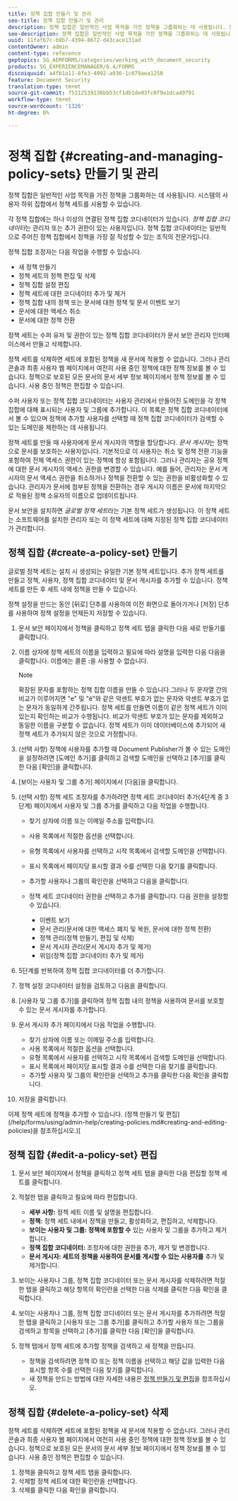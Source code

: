 ```yaml
---
title: 정책 집합 만들기 및 관리
seo-title: 정책 집합 만들기 및 관리
description: 정책 집합은 일반적인 사업 목적을 가진 정책을 그룹화하는 데 사용됩니다. 정책 세트에서 정책을 만들고 편집하고 삭제할 수 있습니다.
seo-description: 정책 집합은 일반적인 사업 목적을 가진 정책을 그룹화하는 데 사용됩니다. 정책 세트에서 정책을 만들고 편집하고 삭제할 수 있습니다.
uuid: 11faf67c-b9b7-4394-8672-d43cace131ad
contentOwner: admin
content-type: reference
geptopics: SG_AEMFORMS/categories/working_with_document_security
products: SG_EXPERIENCEMANAGER/6.4/FORMS
discoiquuid: a4fb1a11-8fe3-4092-a036-1c079aea1250
feature: Document Security
translation-type: tm+mt
source-git-commit: 75312539136bb53cf1db1de03fc0f9a1dca49791
workflow-type: tm+mt
source-wordcount: '1326'
ht-degree: 0%

---
```



# 정책 집합 {#creating-and-managing-policy-sets} 만들기 및 관리

정책 집합은 일반적인 사업 목적을 가진 정책을 그룹화하는 데 사용됩니다. 시스템의 사용자 하위 집합에서 정책 세트를 사용할 수 있습니다.

각 정책 집합에는 하나 이상의 연결된 정책 집합 코디네이터가 있습니다. *정책 집합 코디네이터*&#x200B;는 관리자 또는 추가 권한이 있는 사용자입니다. 정책 집합 코디네이터는 일반적으로 주어진 정책 집합에서 정책을 가장 잘 작성할 수 있는 조직의 전문가입니다.

정책 집합 조정자는 다음 작업을 수행할 수 있습니다.

* 새 정책 만들기
* 정책 세트의 정책 편집 및 삭제
* 정책 집합 설정 편집
* 정책 세트에 대한 코디네이터 추가 및 제거
* 정책 집합 내의 정책 또는 문서에 대한 정책 및 문서 이벤트 보기
* 문서에 대한 액세스 취소
* 문서에 대한 정책 전환

정책 세트는 수퍼 유저 및 권한이 있는 정책 집합 코디네이터가 문서 보안 관리자 인터페이스에서 만들고 삭제합니다.

정책 세트를 삭제하면 세트에 포함된 정책을 새 문서에 적용할 수 없습니다. 그러나 관리 콘솔과 최종 사용자 웹 페이지에서 여전히 사용 중인 정책에 대한 정책 정보를 볼 수 있습니다. 정책으로 보호된 모든 문서의 문서 세부 정보 페이지에서 정책 정보를 볼 수 있습니다. 사용 중인 정책은 편집할 수 있습니다.

수퍼 사용자 또는 정책 집합 코디네이터는 사용자 관리에서 만들어진 도메인을 각 정책 집합에 대해 표시되는 사용자 및 그룹에 추가합니다. 이 목록은 정책 집합 코디네이터에서 볼 수 있으며 정책에 추가할 사용자를 선택할 때 정책 집합 코디네이터가 검색할 수 있는 도메인을 제한하는 데 사용됩니다.

정책 세트를 만들 때 사용자에게 문서 게시자의 역할을 할당합니다. *문서 게시자*&#x200B;는 정책으로 문서를 보호하는 사용자입니다. 기본적으로 이 사용자는 취소 및 정책 전환 기능을 포함하여 전체 액세스 권한이 있는 정책에 항상 포함됩니다. 그러나 관리자는 공유 정책에 대한 문서 게시자의 액세스 권한을 변경할 수 있습니다. 예를 들어, 관리자는 문서 게시자의 문서 액세스 권한을 취소하거나 정책을 전환할 수 있는 권한을 비활성화할 수 있습니다. 관리자가 문서에 첨부된 정책을 전환하는 경우 게시자 이름은 문서에 마지막으로 적용된 정책 소유자의 이름으로 업데이트됩니다.

문서 보안을 설치하면 *글로벌 정책 세트*&#x200B;라는 기본 정책 세트가 생성됩니다. 이 정책 세트는 소프트웨어를 설치한 관리자 또는 이 정책 세트에 대해 지정된 정책 집합 코디네이터가 관리합니다.

## 정책 집합 {#create-a-policy-set} 만들기

글로벌 정책 세트는 설치 시 생성되는 유일한 기본 정책 세트입니다. 추가 정책 세트를 만들고 정책, 사용자, 정책 집합 코디네이터 및 문서 게시자를 추가할 수 있습니다. 정책 세트를 만든 후 세트 내에 정책을 만들 수 있습니다.

정책 설정을 만드는 동안 [뒤로] 단추를 사용하여 이전 화면으로 돌아가거나 [저장] 단추를 사용하여 정책 설정을 언제든지 저장할 수 있습니다.

1. 문서 보안 페이지에서 정책을 클릭하고 정책 세트 탭을 클릭한 다음 새로 만들기를 클릭합니다.
1. 이름 상자에 정책 세트의 이름을 입력하고 필요에 따라 설명을 입력한 다음 다음을 클릭합니다. 이름에는 콜론 **:**&#x200B;을 사용할 수 없습니다.

   >[!NOTE]
   >
   >확장된 문자를 포함하는 정책 집합 이름을 만들 수 있습니다.그러나 두 문자열 간의 비교가 이루어지면 &quot;e&quot; 및 &quot;é&quot;와 같은 악센트 부호가 없는 문자와 악센트 부호가 없는 문자가 동일하게 간주됩니다. 정책 세트를 만들면 이름이 같은 정책 세트가 이미 있는지 확인하는 비교가 수행됩니다. 비교가 악센트 부호가 있는 문자를 제외하고 동일한 이름을 구분할 수 없습니다. 정책 세트가 이미 데이터베이스에 추가되어 새 정책 세트가 추가되지 않은 것으로 가정합니다.

1. (선택 사항) 정책에 사용자를 추가할 때 Document Publisher가 볼 수 있는 도메인을 설정하려면 [도메인 추가]를 클릭하고 검색할 도메인을 선택하고 [추가]를 클릭한 다음 [확인]을 클릭합니다.
1. [보이는 사용자 및 그룹 추가] 페이지에서 [다음]을 클릭합니다.
1. (선택 사항) 정책 세트 조정자를 추가하려면 정책 세트 코디네이터 추가(4단계 중 3단계) 페이지에서 사용자 및 그룹 추가를 클릭하고 다음 작업을 수행합니다.

   * 찾기 상자에 이름 또는 이메일 주소를 입력합니다.
   * 사용 목록에서 적절한 옵션을 선택합니다.
   * 유형 목록에서 사용자를 선택하고 시작 목록에서 검색할 도메인을 선택합니다.
   * 표시 목록에서 페이지당 표시할 결과 수를 선택한 다음 찾기를 클릭합니다.
   * 추가할 사용자나 그룹의 확인란을 선택하고 다음을 클릭합니다.
   * 정책 세트 코디네이터 권한을 선택하고 추가를 클릭합니다. 다음 권한을 설정할 수 있습니다.

      * 이벤트 보기
      * 문서 관리(문서에 대한 액세스 폐지 및 복원, 문서에 대한 정책 전환)
      * 정책 관리(정책 만들기, 편집 및 삭제)
      * 문서 게시자 관리(문서 게시자 추가 및 제거)
      * 위임(정책 집합 코디네이터 추가 및 제거)

1. 5단계를 반복하여 정책 집합 코디네이터를 더 추가합니다.
1. 정책 설정 코디네이터 설정을 검토하고 다음을 클릭합니다.
1. [사용자 및 그룹 추가]를 클릭하여 정책 집합 내의 정책을 사용하여 문서를 보호할 수 있는 문서 게시자를 추가합니다.
1. 문서 게시자 추가 페이지에서 다음 작업을 수행합니다.

   * 찾기 상자에 이름 또는 이메일 주소를 입력합니다.
   * 사용 목록에서 적절한 옵션을 선택합니다.
   * 유형 목록에서 사용자를 선택하고 시작 목록에서 검색할 도메인을 선택합니다.
   * 표시 목록에서 페이지당 표시할 결과 수를 선택한 다음 찾기를 클릭합니다.
   * 추가할 사용자 및 그룹의 확인란을 선택하고 추가를 클릭한 다음 확인을 클릭합니다.

1. 저장을 클릭합니다.

이제 정책 세트에 정책을 추가할 수 있습니다. (정책 만들기 및 편집](/help/forms/using/admin-help/creating-policies.md#creating-and-editing-policies)을 참조하십시오.)[

## 정책 집합 {#edit-a-policy-set} 편집

1. 문서 보안 페이지에서 정책을 클릭하고 정책 세트 탭을 클릭한 다음 편집할 정책 세트를 클릭합니다.
1. 적절한 탭을 클릭하고 필요에 따라 편집합니다.

   * **세부 사항:** 정책 세트 이름 및 설명을 편집합니다.
   * **정책:** 정책 세트 내에서 정책을 만들고, 활성화하고, 편집하고, 삭제합니다.
   * **보이는 사용자 및 그룹: 정책에 포함할 수** 있는 사용자 및 그룹을 추가하고 제거합니다.
   * **정책 집합 코디네이터:** 조정자에 대한 권한을 추가, 제거 및 변경합니다.
   * **문서 게시자: 세트의 정책을 사용하여 문서를 게시할 수 있는 사용자를** 추가 및 제거합니다.

1. 보이는 사용자나 그룹, 정책 집합 코디네이터 또는 문서 게시자를 삭제하려면 적절한 탭을 클릭하고 해당 항목의 확인란을 선택한 다음 삭제를 클릭한 다음 확인을 클릭합니다.
1. 보이는 사용자나 그룹, 정책 집합 코디네이터 또는 문서 게시자를 추가하려면 적절한 탭을 클릭하고 [사용자 또는 그룹 추가]를 클릭하고 추가할 사용자 또는 그룹을 검색하고 항목을 선택하고 [추가]를 클릭한 다음 [확인]을 클릭합니다.
1. 정책 탭에서 정책 세트에 추가할 정책을 검색하고 새 정책을 만듭니다.

   * 정책을 검색하려면 정책 ID 또는 정책 이름을 선택하고 해당 값을 입력한 다음 표시할 항목 수를 선택한 다음 찾기를 클릭합니다.
   * 새 정책을 만드는 방법에 대한 자세한 내용은 [정책 만들기 및 편집](/help/forms/using/admin-help/creating-policies.md#creating-and-editing-policies)을 참조하십시오.

## 정책 집합 {#delete-a-policy-set} 삭제

정책 세트를 삭제하면 세트에 포함된 정책을 새 문서에 적용할 수 없습니다. 그러나 관리 콘솔과 최종 사용자 웹 페이지에서 여전히 사용 중인 정책에 대한 정책 정보를 볼 수 있습니다. 정책으로 보호된 모든 문서의 문서 세부 정보 페이지에서 정책 정보를 볼 수 있습니다. 사용 중인 정책은 편집할 수 있습니다.

1. 정책을 클릭하고 정책 세트 탭을 클릭합니다.
1. 삭제할 정책 세트에 대한 확인란을 선택합니다.
1. 삭제를 클릭한 다음 확인을 클릭합니다.


